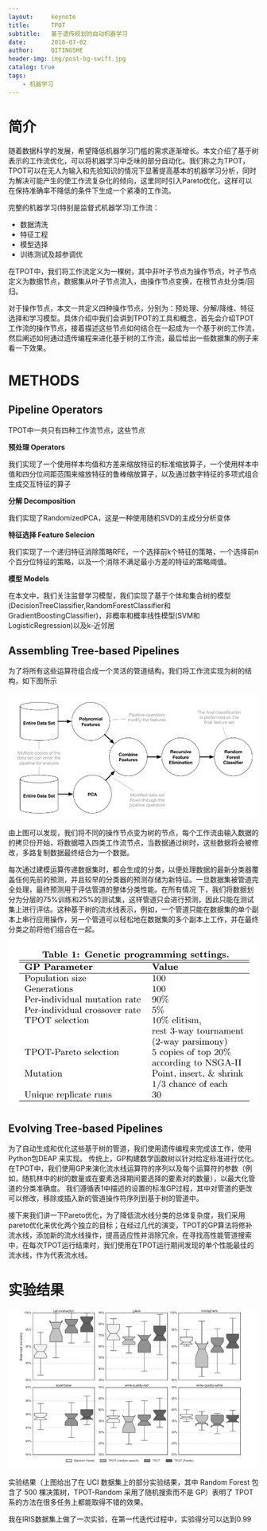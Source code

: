 ```yaml
---
layout:		keynote
title:		TPOT
subtitle:	基于遗传规划的自动机器学习
date:		2018-07-02
author:		QITINGSHE
header-img:	img/post-bg-swift.jpg
catalog: true
tags:
    - 机器学习
---
```


# 简介

随着数据科学的发展，希望降低机器学习门槛的需求逐渐增长。本文介绍了基于树表示的工作流优化，可以将机器学习中乏味的部分自动化。我们称之为TPOT，TPOT可以在无人为输入和先验知识的情况下显著提高基本的机器学习分析，同时为解决可能产生的使工作流复杂化的倾向，这里同时引入Pareto优化，这样可以在保持准确率不降低的条件下生成一个紧凑的工作流。

完整的机器学习(特别是监督式机器学习)工作流：

- 数据清洗
- 特征工程
- 模型选择
- 训练测试及超参调优

在TPOT中，我们将工作流定义为一棵树，其中非叶子节点为操作节点，叶子节点定义为数据节点，数据集从叶子节点流入，由操作节点变换，在根节点处分类/回归。

对于操作节点，本文一共定义四种操作节点，分别为：预处理、分解/降维、特征选择和学习模型。具体介绍中我们会讲到TPOT的工具和概念，首先会介绍TPOT工作流的操作节点，接着描述这些节点如何结合在一起成为一个基于树的工作流，然后阐述如何通过遗传编程来进化基于树的工作流，最后给出一些数据集的例子来看一下效果。

# METHODS

## Pipeline Operators

TPOT中一共只有四种工作流节点，这些节点

**预处理 Operators** 

我们实现了一个使用样本均值和方差来缩放特征的标准缩放算子，一个使用样本中值和四分位间距范围来缩放特征的鲁棒缩放算子，以及通过数字特征的多项式组合生成交互特征的算子

**分解 Decomposition**

我们实现了RandomizedPCA，这是一种使用随机SVD的主成分分析变体

**特征选择 Feature Selecion**

我们实现了一个递归特征消除策略RFE，一个选择前k个特征的策略，一个选择前n个百分位特征的策略，以及一个消除不满足最小方差的特征的策略阈值。

**模型 Models**

在本文中，我们关注监督学习模型，我们实现了基于个体和集合树的模型(DecisionTreeClassifier,RandomForestClassifier和GradientBoostingClassifier)，非概率和概率线性模型(SVM和LogisticRegression)以及k-近邻居

##  Assembling Tree-based Pipelines

为了将所有这些运算符组合成一个灵活的管道结构，我们将工作流实现为树的结构，如下图所示

![TPOT](https://github.com/Qitingshe/Qitingshe.github.io/raw/master/_posts/assets/TPOT_tree.png)

由上图可以发现，我们将不同的操作节点变为树的节点，每个工作流由输入数据的的拷贝份开始，将数据喂入四类工作流节点，当数据通过树时，这些数据将会被修改，多路复制数据最终结合为一个数据。

每次通过建模运算传递数据集时，都会生成的分类，以便处理数据的最新分类器覆盖任何先前的预测，并且较早的分类器的预测存储为新特征。一旦数据集被管道完全处理，最终预测用于评估管道的整体分类性能。在所有情况 下，我们将数据划分为分层的75%训练和25%的测试集，这样管道只会进行预测，因此只能在测试集上进行评估。这种基于树的流水线表示，例如，一个管道只能在数据集的单个副本上串行应用操作，另一个管道可以轻松地在数据集的多个副本上工作，并在最终分类之前将他们组合在一起。

![](https://github.com/Qitingshe/Qitingshe.github.io/raw/master/_posts/assets/TPOT_gen.png)

##  Evolving Tree-based Pipelines

为了自动生成和优化这些基于树的管道，我们使用遗传编程来完成该工作，使用Python包DEAP 来实现。 传统上，GP构建数学函数树以针对给定标准进行优化。 在TPOT中，我们使用GP来演化流水线运算符的序列以及每个运算符的参数（例如，随机林中的树的数量或在要素选择期间要选择的要素对的数量），以最大化管道的分类准确度。 我们遵循表1中描述的设置的标准GP过程，其中对管道的更改可以修改，移除或插入新的管道操作符序列到基于树的管道中。

接下来我们讲一下Pareto优化，为了降低流水线分类的总体复杂度，我们采用pareto优化来优化两个独立的目标；在经过几代的演变，TPOT的GP算法将修补流水线，添加新的流水线操作，提高适应性并消除冗余，在寻找高性能管道搜索中，在每次TPOT运行结束时，我们使用在TPOT运行期间发现的单个性能最佳的流水线，作为代表流水线。



# 实验结果



![](https://github.com/Qitingshe/Qitingshe.github.io/raw/master/_posts/assets/TPOT_res.png)

实验结果（上图给出了在 UCI 数据集上的部分实验结果，其中 Random Forest 包含了 500 棵决策树，TPOT-Random 采用了随机搜索而不是 GP）表明了 TPOT 系的方法在很多任务上都能取得不错的效果。

我在IRIS数据集上做了一次实验，在第一代迭代过程中，实验得分可以达到0.99